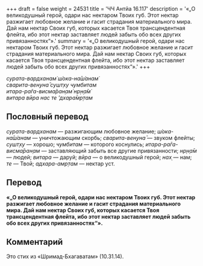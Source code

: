 +++
draft = false
weight = 24531
title = 'ЧЧ Антйа 16.117'
description = '«„О великодушный герой, одари нас нектаром Твоих губ. Этот нектар разжигает любовное желание и гасит страдания материального мира. Дай нам нектар Своих губ, которых касается Твоя трансцендентная флейта, ибо этот нектар заставляет людей забыть обо всех других привязанностях“».'
summary = '«„О великодушный герой, одари нас нектаром Твоих губ. Этот нектар разжигает любовное желание и гасит страдания материального мира. Дай нам нектар Своих губ, которых касается Твоя трансцендентная флейта, ибо этот нектар заставляет людей забыть обо всех других привязанностях“».'
+++

_сурата-вардханам̇ ш́ока-на̄ш́анам̇  
сварита-вен̣уна̄ сушт̣ху чумбитам  
итара-ра̄га-висма̄ран̣ам̇ нр̣н̣а̄м̇  
витара вӣра нас те ’дхара̄мр̣там_

## Пословный перевод

_сурата_\-_вардханам_ — разжигающим любовное желание; _ш́ока_\-_на̄ш́анам_ — уничтожающим скорбь; _сварита_\-_вен̣уна̄_ — звуком флейты; _сушт̣ху_ — хорошо; _чумбитам_ — которого коснулись; _итара_\-_ра̄га_\-_висма̄ран̣ам_ — заставляющий забыть все другие привязанности; _нр̣н̣а̄м_ — людей; _витара_ — даруй; _вӣра_ — о великодушный герой; _нах̣_ — нам; _те_ — Твой; _адхара_\-_амр̣там_ — нектар уст.

## Перевод

**«„О великодушный герой, одари нас нектаром Твоих губ. Этот нектар разжигает любовное желание и гасит страдания материального мира. Дай нам нектар Своих губ, которых касается Твоя трансцендентная флейта, ибо этот нектар заставляет людей забыть обо всех других привязанностях“».**

## Комментарий

Это стих из «Шримад-Бхагаватам» (10.31.14).
